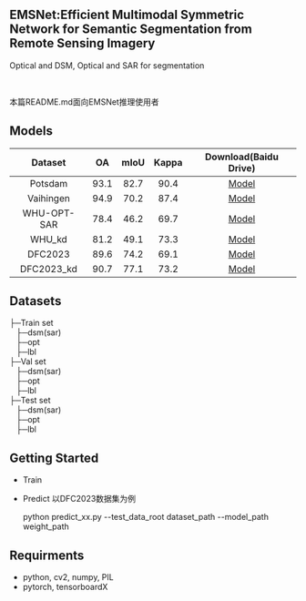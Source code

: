 

## EMSNet:Efficient Multimodal Symmetric Network for Semantic Segmentation from Remote Sensing Imagery

Optical and DSM, Optical and SAR for segmentation

<br />

 本篇README.md面向EMSNet推理使用者
 
## Models
| Dataset     | OA          | mIoU          | Kappa          | Download(Baidu Drive)                                                    |
| :----:      |    :----:   |       :----:  | :----:         | :----:                                                                   |
| Potsdam     | 93.1        | 82.7          | 90.4           | [Model](https://pan.baidu.com/s/10ZOnvlccKk0Wk7eqFUjHPQ?pwd=ied2)        |
| Vaihingen   | 94.9        | 70.2          | 87.4           | [Model](https://pan.baidu.com/s/10ZOnvlccKk0Wk7eqFUjHPQ?pwd=ied2)        |
| WHU-OPT-SAR | 78.4        | 46.2          | 69.7           | [Model](https://pan.baidu.com/s/10ZOnvlccKk0Wk7eqFUjHPQ?pwd=ied2)        |
| WHU_kd      | 81.2        | 49.1          | 73.3           | [Model](https://pan.baidu.com/s/10ZOnvlccKk0Wk7eqFUjHPQ?pwd=ied2)        |
| DFC2023     | 89.6        | 74.2          | 69.1           | [Model](https://pan.baidu.com/s/10ZOnvlccKk0Wk7eqFUjHPQ?pwd=ied2)        |
| DFC2023_kd  | 90.7        | 77.1          | 73.2           | [Model](https://pan.baidu.com/s/10ZOnvlccKk0Wk7eqFUjHPQ?pwd=ied2)        |

## Datasets
├─Train set <br />
&nbsp;&nbsp; ├─dsm(sar) <br />
&nbsp;&nbsp;  ├─opt <br />
&nbsp;&nbsp;  ├─lbl <br />
├─Val set <br />
&nbsp;&nbsp;  ├─dsm(sar) <br />
&nbsp;&nbsp;  ├─opt <br />
&nbsp;&nbsp;  ├─lbl <br />
├─Test set <br />
&nbsp;&nbsp;  ├─dsm(sar) <br />
&nbsp;&nbsp;  ├─opt <br />
&nbsp;&nbsp;  ├─lbl <br />

## Getting Started
* Train
* Predict
  以DFC2023数据集为例

    python predict_xx.py --test_data_root dataset_path --model_path weight_path 

## Requirments

* python, cv2, numpy, PIL
* pytorch, tensorboardX






